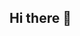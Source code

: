 ## Hi there 👋

<!--

- 🌱 I’m a Software Engineering student at WGU, in my final year and excited to apply my skills to future projects.

-->
